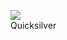 ![](https://static.tildacdn.com/tild3966-3431-4030-a565-623435633736/2022-05-30_14-13-32.png) \
Quicksilver
